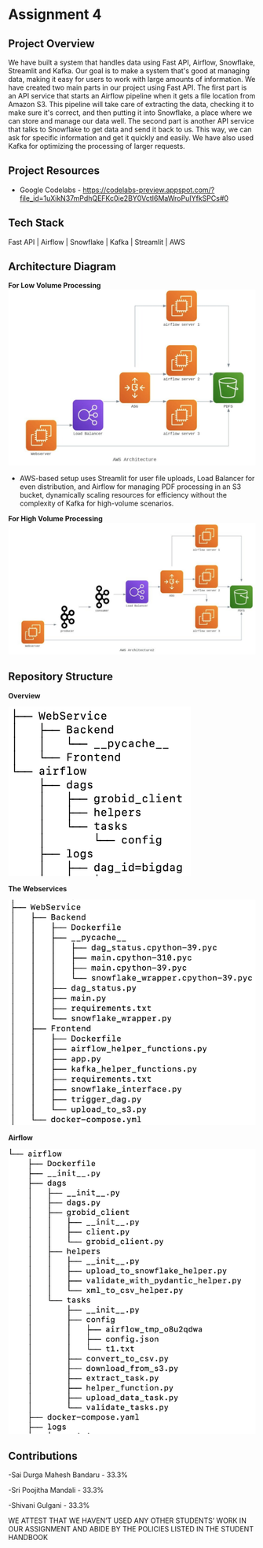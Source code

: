 # Assignment 4

## Project Overview
We have built a system that handles data using Fast API, Airflow, Snowflake, Streamlit and Kafka. Our goal is to make a system that's good at managing data, making it easy for users to work with large amounts of information. We have created two main parts in our project using Fast API. The first part is an API service that starts an Airflow pipeline when it gets a file location from Amazon S3. This pipeline will take care of extracting the data, checking it to make sure it's correct, and then putting it into Snowflake, a place where we can store and manage our data well. The second part is another API service that talks to Snowflake to get data and send it back to us. This way, we can ask for specific information and get it quickly and easily. We have also used Kafka for optimizing the processing of larger requests.

## Project Resources
- Google Codelabs - https://codelabs-preview.appspot.com/?file_id=1uXikN37mPdhQEFKc0ie2BY0VctI6MaWroPuIYfkSPCs#0 

## Tech Stack
Fast API | Airflow | Snowflake | Kafka | Streamlit | AWS

## Architecture Diagram
**For Low Volume Processing**
![image](https://github.com/BigDataIA-Spring2024-Sec1-Team8/Assignment4/blob/main/AD_LowVolume.png)

- AWS-based setup uses Streamlit for user file uploads, Load Balancer for even distribution, and Airflow for managing PDF processing in an S3 bucket, dynamically scaling resources for efficiency without the complexity of Kafka for high-volume scenarios.

**For High Volume Processing**
![image](https://github.com/BigDataIA-Spring2024-Sec1-Team8/Assignment4/blob/main/AD_HighVolume.png)

## Repository Structure
**Overview**

![image](https://github.com/BigDataIA-Spring2024-Sec1-Team8/Assignment4/blob/main/Overview.png)

**The Webservices**

![image](https://github.com/BigDataIA-Spring2024-Sec1-Team8/Assignment4/blob/main/Webservices.png)

**Airflow**

![image](https://github.com/BigDataIA-Spring2024-Sec1-Team8/Assignment4/blob/main/Airflow.png)


## Contributions
-Sai Durga Mahesh Bandaru - 33.3%

-Sri Poojitha Mandali - 33.3%

-Shivani Gulgani - 33.3%

WE ATTEST THAT WE HAVEN’T USED ANY OTHER STUDENTS’ WORK IN OUR ASSIGNMENT AND ABIDE BY THE POLICIES LISTED IN THE STUDENT HANDBOOK
